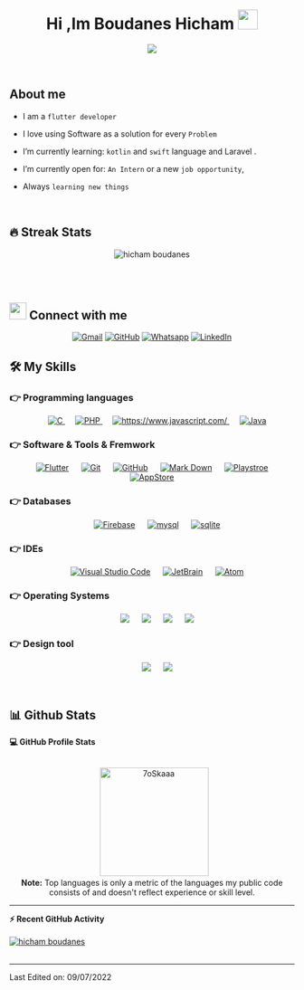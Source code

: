<h1 align="center">Hi ,Im Boudanes Hicham <img src="https://media.giphy.com/media/hvRJCLFzcasrR4ia7z/giphy.gif" width="35"></h1>
<p align="center">
  <a href="https://github.com/DenverCoder1/readme-typing-svg"><img src="https://readme-typing-svg.herokuapp.com?lines=Full-Stack+Mobile+developer;Competitive+Programmer;Always%20learning%20new%20things&center=true&width=500&height=50"></a>
</p>


<br>



## About me
-  I am a  `flutter developer`
- I love using Software as a solution for every `Problem`

- I’m currently learning: `kotlin` and `swift`  language and Laravel .
  
- I’m currently open for: `An Intern` or a new `job opportunity`,

- Always `learning new things`

<br>

## 🔥 Streak Stats
<p align="center"><img src="https://github-readme-streak-stats.herokuapp.com/?user=hboudanes&theme=algolia" alt="hicham boudanes" /></p>

<br>
<br>




## <img src="https://media.giphy.com/media/iY8CRBdQXODJSCERIr/giphy.gif" width="30px"> Connect with me
<p align="center">
	<a href="hicham.boudanes@gmail.com"><img img src="https://img.shields.io/badge/gmail-%23EA4335.svg?style=plastic&logo=gmail&logoColor=white" alt="Gmail"/></a>
	<a href="https://github.com/hboudanes"><img src="https://img.shields.io/badge/github-%23181717.svg?style=plastic&logo=github&logoColor=white" alt="GitHub"/></a>
	<a href="https://wa.me/+212614145370"><img src="https://img.shields.io/badge/whatsapp-%2325D366.svg?style=plastic&logo=whatsapp&logoColor=white" alt="Whatsapp"/></a>
	<a href="https://www.linkedin.com/in/hicham-boudanes/"><img src="https://img.shields.io/badge/linkedin-%230A66C2.svg?style=plastic&logo=linkedin&logoColor=white" alt="LinkedIn"/></a>
	
</p>




## 🛠️ My Skills

### 👉 Programming languages

<p align="center"> 
  &emsp; 
  <a href="https://www.cprogramming.com/" target="_blank"> 
    <img alt="C" src="https://img.shields.io/badge/C-00599C?style=for-the-badge&logo=c&logoColor=white">
  </a> 
  &emsp;
  <a href="https://dart.dev/" target="_blank"> 
    <img alt="PHP" src="https://img.shields.io/badge/PHP-777BB4?style=for-the-badge&logo=php&logoColor=white">
  </a> 
  &emsp;
  <a href="https://developer.mozilla.org/en-US/docs/Web/JavaScript" target="_blank"> 
     <img alt="https://www.javascript.com/" src="https://img.shields.io/badge/JavaScript-F7DF1E?style=for-the-badge&logo=javascript&logoColor=blackk">
   </a>
  &emsp;
  <a href="https://dart.dev/" target="_blank"> 
    <img alt="Java" src="https://img.shields.io/badge/Dart-0175C2?style=for-the-badge&logo=dart&logoColor=white">
  </a>
  
</p>

### 👉 Software & Tools & Fremwork
 
<p align="center">
  &emsp;
    <a href="#"><img alt="Flutter" src="https://img.shields.io/badge/Flutter-02569B?style=for-the-badge&logo=flutter&logoColor=white"></a>
  &emsp;
    <a href="#"><img alt="Git" src="https://img.shields.io/badge/GIT-E44C30?style=for-the-badge&logo=git&logoColor=white"></a>
  &emsp;
    <a href="#"><img alt="GitHub" src="https://img.shields.io/badge/GitHub-100000?style=for-the-badge&logo=github&logoColor=white"></a>
  &emsp;
    <a href="#"><img alt="Mark Down" src="https://img.shields.io/badge/Markdown-000000?style=for-the-badge&logo=markdown&logoColor=white"></a>
  &emsp;
    <a href="#"><img alt="Playstroe" src="https://img.shields.io/badge/Google_Play-414141?style=for-the-badge&logo=google-play&logoColor=white"></a>
  &emsp;
    <a href="#"><img alt="AppStore" src="https://img.shields.io/badge/App_Store-0D96F6?style=for-the-badge&logo=app-store&logoColor=white"></a>
  
  
</p>

### 👉 Databases
 
<p align="center">
  &emsp;
    <a href="#"><img alt="Firebase" src="https://img.shields.io/badge/Firebase-039BE5?style=for-the-badge&logo=Firebase&logoColor=white"></a>
  &emsp;
    <a href="#"><img alt="mysql" src="https://img.shields.io/badge/mysql-%2300f.svg?style=for-the-badge&logo=mysql&logoColor=white"></a>
  &emsp;
    <a href="#"><img alt="sqlite" src="https://img.shields.io/badge/sqlite-%2307405e.svg?style=for-the-badge&logo=sqlite&logoColor=white"></a>
  
</p>

### 👉 IDEs
 
<p align="center">
  &emsp;
    <a href="#"><img alt="Visual Studio Code" src="https://img.shields.io/badge/Visual_Studio_Code-0078D4?style=for-the-badge&logo=visual%20studio%20code&logoColor=white"></a>
  &emsp;
    <a href="#"><img alt="JetBrain" src="https://img.shields.io/badge/IntelliJIDEA-000000.svg?style=for-the-badge&logo=intellij-idea&logoColor=white" /></a>
  &emsp;
    <a href="#"><img alt="Atom" src="https://img.shields.io/badge/Android%20Studio-3DDC84.svg?style=for-the-badge&logo=android-studio&logoColor=white" /></a>
 
</p>

 ### 👉 Operating Systems
 
<p align="center">
  &emsp;
    <a href="#"><img src="https://img.shields.io/badge/Linux-FCC624?style=for-the-badge&logo=linux&logoColor=black"></a>
  &emsp;
    <a href="#"><img src="https://img.shields.io/badge/Ubuntu-E95420?style=for-the-badge&logo=ubuntu&logoColor=white"></a>
  &emsp;
    <a href="#"><img src="https://img.shields.io/badge/Windows-0078D6?style=for-the-badge&logo=windows&logoColor=white"></a>
  &emsp;
    <a href="#"><img src="https://img.shields.io/badge/mac%20os-000000?style=for-the-badge&logo=apple&logoColor=white" /></a>	  
</p>

### 👉 Design tool
 
<p align="center">
  &emsp;
    <a href="#"><img src="https://img.shields.io/badge/Adobe%20XD-470137?style=for-the-badge&logo=Adobe%20XD&logoColor=#FF61F6"></a>
  &emsp;
    <a href="#"><img src="https://img.shields.io/badge/Figma-F24E1E?style=for-the-badge&logo=figma&logoColor=white"></a>
    
</p>



<br/>

## 📊 Github Stats



  <summary><b>💻 GitHub Profile Stats</b></summary>
  <br/>
  <p align="center">
  &nbsp;
	  <img src="https://github-readme-stats.vercel.app/api/top-langs?username=hboudanes&langs_count=10&show_icons=true&locale=en&layout=compact&theme=algolia" alt="7oSkaaa" height="192px"/>
  <br/>
  <b>Note:</b> Top languages is only a metric of the languages my public code consists of and doesn't reflect experience or skill level.
  </p>

----

  <summary><b>⚡ Recent GitHub Activity</b></summary>
  <br/>
   <a href="https://github.com/hboudanes"><img alt="hicham boudanes" src="https://activity-graph.herokuapp.com/graph?username=hboudanes&custom_title=hicham%20boudanes%27s%20Contribution%20Graph&theme=react-dark" /></a>
  <br/>


<br/>



-----


Last Edited on: 09/07/2022